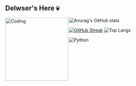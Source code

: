 ## Delwser's Here 💀
<img align="left" alt="Coding" width="200" src="https://i.pinimg.com/564x/f5/d0/04/f5d0049097633e7d53aa93cf2d17d2d2.jpg">

![Anurag's GitHub stats](https://github-readme-stats.vercel.app/api?username=delwser&show_icons=true&theme=radical)

[![GitHub Streak](https://github-readme-streak-stats.herokuapp.com?user=delwser&theme=radical&locale=pt_BR&exclude_days=Sun%2CSat)](https://git.io/streak-stats) ![Top Langs](https://github-readme-stats.vercel.app/api/top-langs/?username=anuraghazra&size_weight=0.05&count_weight=0.05)

![Python](https://img.shields.io/badge/python-3670A0?style=for-the-badge&logo=python&logoColor=ffdd54)
<!--
**Delwser/Delwser** is a ✨ _special_ ✨ repository because its `README.md` (this file) appears on your GitHub profile.

Here are some ideas to get you started:

- 🔭 I’m currently working on ...
- 🌱 I’m currently learning ...
- 👯 I’m looking to collaborate on ...
- 🤔 I’m looking for help with ...
- 💬 Ask me about ...
- 📫 How to reach me: ...
- 😄 Pronouns: ...
- ⚡ Fun fact: ...
-->
